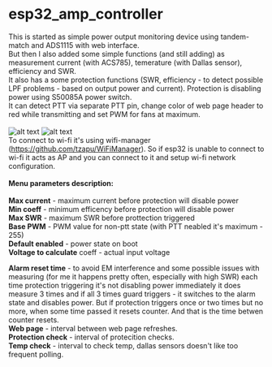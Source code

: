 # esp32_amp_controller

This is started as simple power output monitoring device using tandem-match and ADS1115 with web interface.<br />
But then I also added some simple functions (and still adding) as measurement current (with ACS785), temerature (with Dallas sensor), efficiency and SWR.<br />
It also has a some protection functions (SWR, efficiency - to detect possible LPF problems - based on output power and current). Protection is disabling power using S50085A power switch.<br />
It can detect PTT via separate PTT pin, change color of web page header to red while transmitting and set PWM for fans at maximum.
<br /><br />
![alt text](https://enthru.net/wp-content/uploads/2024/02/image-6.png)
![alt text](https://enthru.net/wp-content/uploads/2024/02/image-7.png)
<br />
To connect to wi-fi it's using wifi-manager (https://github.com/tzapu/WiFiManager). So if esp32 is unable to connect to wi-fi it acts as AP and you can connect to it and setup wi-fi network configuration.
<br /><br />
**Menu parameters description:**
<br />
<br />
**Max current** - maximum current before protection will disable power<br />
**Min coeff** - minimum efficency before protection will disable power<br />
**Max SWR** - maximum SWR before prottection triggered<br />
**Base PWM** - PWM value for non-ptt state (with PTT neabled it's maximum - 255)<br />
**Default enabled** - power state on boot<br />
**Voltage to calculate** coeff - actual input voltage<br />

**Alarm reset time** - to avoid EM interference and some possible issues with measuring (for me it happens pretty often, especially with high SWR) each time protection triggering it's not disabling power immediately it does measure 3 times and if all 3 times guard triggers - it switches to the alarm state and disables power. But if protection triggers once or two times but no more, when some time passed it resets counter. And that is the time betwen counter resets.<br />
**Web page** - interval between web page refreshes.<br />
**Protection check** - interval of protecition checks.<br />
**Temp check** - interval to check temp, dallas sensors doesn't like too frequent polling.<br />

 

